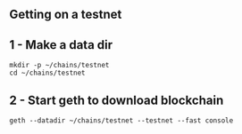 
## Getting on a testnet

## 1 - Make a data dir
```
mkdir -p ~/chains/testnet
cd ~/chains/testnet
```

## 2 - Start geth to download blockchain
```
geth --datadir ~/chains/testnet --testnet --fast console
```
